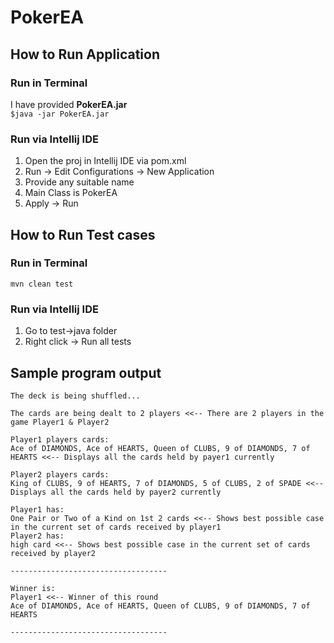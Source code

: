 # PokerEA
## How to Run Application
### Run in Terminal
I have provided **PokerEA.jar**</br>
`$java -jar PokerEA.jar`
### Run via Intellij IDE
1. Open the proj in Intellij IDE via pom.xml
2. Run -> Edit Configurations -> New Application
3. Provide any suitable name
4. Main Class is PokerEA
5. Apply -> Run

## How to Run Test cases
### Run in Terminal
`mvn clean test`
### Run via Intellij IDE
1. Go to test->java folder
2. Right click -> Run all tests

## Sample program output
```
The deck is being shuffled...

The cards are being dealt to 2 players <<-- There are 2 players in the game Player1 & Player2

Player1 players cards:
Ace of DIAMONDS, Ace of HEARTS, Queen of CLUBS, 9 of DIAMONDS, 7 of HEARTS <<-- Displays all the cards held by payer1 currently

Player2 players cards:
King of CLUBS, 9 of HEARTS, 7 of DIAMONDS, 5 of CLUBS, 2 of SPADE <<-- Displays all the cards held by payer2 currently

Player1 has: 
One Pair or Two of a Kind on 1st 2 cards <<-- Shows best possible case in the current set of cards received by player1
Player2 has: 
high card <<-- Shows best possible case in the current set of cards received by player2

-----------------------------------

Winner is: 
Player1 <<-- Winner of this round
Ace of DIAMONDS, Ace of HEARTS, Queen of CLUBS, 9 of DIAMONDS, 7 of HEARTS

-----------------------------------
```
